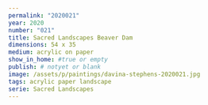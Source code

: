 ```yaml
---
permalink: "2020021"
year: 2020
number: "021"
title: Sacred Landscapes Beaver Dam
dimensions: 54 x 35
medium: acrylic on paper
show_in_home: #true or empty
publish: # notyet or blank
image: /assets/p/paintings/davina-stephens-2020021.jpg
tags: acrylic paper landscape
serie: Sacred Landscapes
---
```

